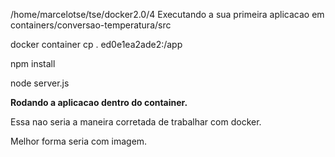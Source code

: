/home/marcelotse/tse/docker2.0/4 Executando a sua primeira aplicacao em containers/conversao-temperatura/src

docker container cp . ed0e1ea2ade2:/app

npm install

node server.js

**Rodando a aplicacao dentro do container.**

Essa nao seria a maneira corretada de trabalhar com docker.

Melhor forma seria com imagem.